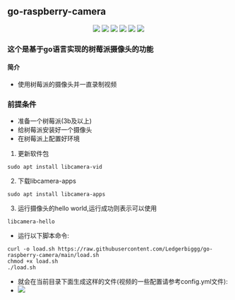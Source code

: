 ## go-raspberry-camera

<p align="center">
  <img src="https://img.shields.io/github/watchers/Ledgerbiggg/Ledgerbiggg">
  <img src="https://img.shields.io/github/stars/Ledgerbiggg/Ledgerbiggg">
  <img src="https://img.shields.io/github/forks/Ledgerbiggg/Ledgerbiggg">
  <img src="https://img.shields.io/github/issues/Ledgerbiggg/Ledgerbiggg">
  <img src="https://img.shields.io/github/license/Ledgerbiggg/Ledgerbiggg">
  <img src="https://img.shields.io/github/contributors/Ledgerbiggg/Ledgerbiggg">
</p>

### 这个是基于go语言实现的树莓派摄像头的功能

#### 简介

* 使用树莓派的摄像头并一直录制视频

### 前提条件

* 准备一个树莓派(3b及以上)
* 给树莓派安装好一个摄像头
* 在树莓派上配置好环境

1. 更新软件包

```shell
sudo apt install libcamera-vid
```

2. 下载libcamera-apps

```shell
sudo apt install libcamera-apps
```
3. 运行摄像头的hello world,运行成功则表示可以使用
```shell
libcamera-hello
```

* 运行以下脚本命令:

```shell
curl -o load.sh https://raw.githubusercontent.com/Ledgerbiggg/go-raspberry-camera/main/load.sh
chmod +x load.sh
./load.sh
```

* 就会在当前目录下面生成这样的文件(视频的一些配置请参考config.yml文件):
* ![](https://img2.imgtp.com/2024/05/26/1lWJIUZu.png)



